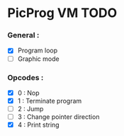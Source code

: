 # PicProg VM TODO

### General :

- [x] Program loop
- [ ] Graphic mode

### Opcodes :

- [x] 0 : Nop
- [x] 1 : Terminate program
- [ ] 2 : Jump
- [ ] 3 : Change pointer direction
- [x] 4 : Print string